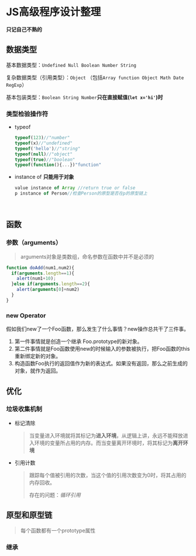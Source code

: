 # JS高级程序设计整理

**只记自己不熟的**

## 数据类型

基本数据类型：`Undefined Null Boolean Number String`

复杂数据类型（引用类型）：`Object` （包括`Array function Object Math Date RegExp`）

基本包装类型：`Boolean String Number`**只在直接赋值(`let x='hi'`)时**

### 类型检验操作符

+ typeof

  ```javascript
  typeof(123)//"number"
  typeof(x)//"undefined"
  typeof('hello')//"string"
  typeof(null)//"object"
  typeof(true)//"boolean"
  typeof(function(){...})"function"
  ```

+ instance of **只能用于对象**

  ```javascript
  value instance of Array //return true or false 
  p instance of Person//检查Person的原型是否在p的原型链上
  ```

  ​

## 函数

### 参数（arguments）

> arguments对象是类数组，命名参数在函数中并不是必须的

```javascript
function doAdd(num1,num2){
  if(arguments.length==1){
    alert(num1+10);
  }else if(arguments.length==2){
    alert(arguments[0]+num2)
  }
}
```

### new Operator

假如我们new了一个Foo函数，那么发生了什么事情？new操作总共干了三件事。

1. 第一件事情就是创造一个继承 Foo.prototype的新对象。
2. 第二件事情就是Foo函数使用new的时候输入的参数被执行，把Foo函数的this重新绑定新的对象。
3. 构造函数Foo执行的返回值作为新的表达式。如果没有返回，那么之前生成的对象，就作为返回。

## 优化

### 垃圾收集机制

+ 标记清除

  > 当变量进入环境就将其标记为**进入环境**，从逻辑上讲，永远不能释放进入环境的变量所占用的内存。而当变量离开环境时，将其标记为**离开环境**

+ 引用计数

  > 跟踪每个值被引用的次数，当这个值的引用次数变为0时，将其占用的内存回收。
  >
  > 存在的问题：*循环引用*



## 原型和原型链

> 每个函数都有一个prototype属性

### 继承

